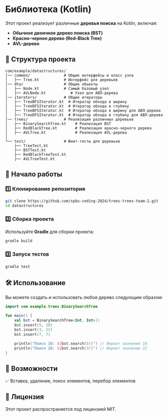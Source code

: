 # Библиотека (Kotlin)

Этот проект реализует различные **деревья поиска** на Kotlin, включая:
- **Обычное двоичное дерево поиска (BST)**
- **Красно-черное дерево (Red-Black Tree)**
- **AVL-дерево**

## 📂 Структура проекта
```
com/example/datastructures/
│── common/               # Общие интерфейсы и класс узла
│   ├── Tree.kt           # Интерфейс для деревьев
│── dto/                  # Общие объекты
│   ├── Node.kt           # Самый базовый узел
│   ├── AVLNode.kt           # Узел для АВЛ-дерева
│── iterators/            # Общие итераторы
│   ├── TreeBFSIterator.kt  # Итератор обхода в ширину
│   ├── TreeDFSIterator.kt  # Итератор обхода в глубину
│   ├── TreeBFSIterator.kt  # Итератор обхода в ширину для АВЛ-дерева
│   ├── TreeDFSIterator.kt  # Итератор обхода в глубину для АВЛ-дерева
│── trees/                # Реализации различных деревьев
│   ├── BinarySearchTree.kt    # Реализация BST
│   ├── RedBlackTree.kt        # Реализация красно-черного дерева
│   ├── AVLTree.kt             # Реализация AVL-дерева
│
└── test/                 # Юнит-тесты для деревьев
    ├── TreeTest.kt
    ├── BSTTest.kt
    ├── RedBlackTreeTest.kt
    ├── AVLTreeTest.kt
```

## 🚀 Начало работы
### 1️⃣ Клонирование репозитория
```sh
git clone https://github.com/spbu-coding-2024/trees-trees-team-2.git
cd datastructures
```

### 2️⃣ Сборка проекта
Используйте **Gradle** для сборки проекта:
```sh
gradle build
```

### 3️⃣ Запуск тестов
```sh
gradle test
```

## 🛠 Использование
Вы можете создать и использовать любое дерево следующим образом:
```kotlin
import com.example.trees.BinarySearchTree

fun main() {
    val bst = BinarySearchTree<Int, Int>()
    bst.insert(5, 10)
    bst.insert(3, 22)
    bst.insert(7, 7)
    
    println("Поиск 10: ${bst.search(5)}") // Вернет значение 10
    println("Поиск 20: ${bst.search(3)}") // Вернет значение 22
}
```

## 📌 Возможности
✅ Вставка, удаление, поиск элементов, перебор элементов

## 📜 Лицензия
Этот проект распространяется под лицензией MIT.
